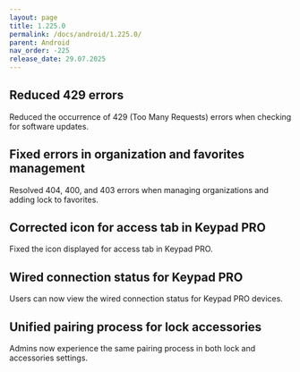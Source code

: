 ```yaml
---
layout: page
title: 1.225.0
permalink: /docs/android/1.225.0/
parent: Android
nav_order: -225
release_date: 29.07.2025
---
```


## Reduced 429 errors
Reduced the occurrence of 429 (Too Many Requests) errors when checking for software updates.

## Fixed errors in organization and favorites management
Resolved 404, 400, and 403 errors when managing organizations and adding lock to favorites.

## Corrected icon for access tab in Keypad PRO
Fixed the icon displayed for access tab in Keypad PRO.

## Wired connection status for Keypad PRO
Users can now view the wired connection status for Keypad PRO devices.

## Unified pairing process for lock accessories
Admins now experience the same pairing process in both lock and accessories settings.